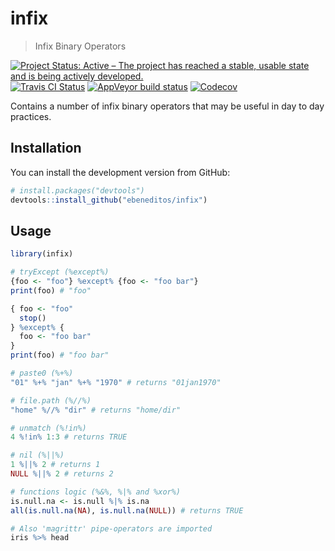# infix

> Infix Binary Operators

[![Project Status: Active – The project has reached a stable, usable state and is being actively developed.](http://www.repostatus.org/badges/latest/active.svg)](http://www.repostatus.org/#active)
[![Travis CI Status](https://travis-ci.org/ebeneditos/infix.svg?branch=master)](https://travis-ci.org/ebeneditos/infix)
[![AppVeyor build status](https://ci.appveyor.com/api/projects/status/github/ebeneditos/infix?branch=master&svg=true)](https://ci.appveyor.com/project/ebeneditos/infix)
[![Codecov](http://codecov.io/github/ebeneditos/infix?branch=master)](https://codecov.io/gh/ebeneditos/infix)

Contains a number of infix binary operators that may be useful in day to day practices.

## Installation

You can install the development version from GitHub:

``` r
# install.packages("devtools")
devtools::install_github("ebeneditos/infix")
```

## Usage

```r
library(infix)

# tryExcept (%except%)
{foo <- "foo"} %except% {foo <- "foo bar"}
print(foo) # "foo"

{ foo <- "foo"
  stop()
} %except% {
  foo <- "foo bar"
}
print(foo) # "foo bar"

# paste0 (%+%)
"01" %+% "jan" %+% "1970" # returns "01jan1970"

# file.path (%//%)
"home" %//% "dir" # returns "home/dir"

# unmatch (%!in%)
4 %!in% 1:3 # returns TRUE

# nil (%||%)
1 %||% 2 # returns 1
NULL %||% 2 # returns 2

# functions logic (%&%, %|% and %xor%)
is.null.na <- is.null %|% is.na
all(is.null.na(NA), is.null.na(NULL)) # returns TRUE

# Also 'magrittr' pipe-operators are imported
iris %>% head
```
